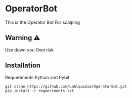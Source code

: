 # OperatorBot

This is the Operator Bot For scalping

## Warning ⚠️

Use down you Own risk


## Installation
Requeriments Python and Pybit 


```
git clone https://github.com/LaAlquimia/OperatorBot.git
pip install -r requeriments.txt


```